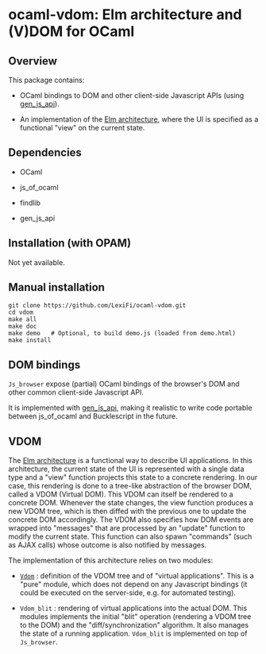 ocaml-vdom: Elm architecture and (V)DOM for OCaml
=================================================

Overview
--------

This package contains:

  - OCaml bindings to DOM and other client-side Javascript APIs
    (using [gen_js_api](https://github.com/LexiFi/gen_js_api)).

  - An implementation of the [Elm architecture](https://guide.elm-lang.org/architecture/), where the
    UI is specified as a functional "view" on the current state.



Dependencies
------------

  - OCaml

  - js_of_ocaml

  - findlib

  - gen_js_api



Installation (with OPAM)
------------------------


Not yet available.


Manual installation
-------------------

````
git clone https://github.com/LexiFi/ocaml-vdom.git
cd vdom
make all
make doc
make demo   # Optional, to build demo.js (loaded from demo.html)
make install
````


DOM bindings
------------

`Js_browser` expose (partial) OCaml bindings of the browser's DOM and
other common client-side Javascript API.

It is implemented with
[gen_js_api](https://github.com/LexiFi/gen_js_api), making it
realistic to write code portable between js_of_ocaml and Bucklescript
in the future.


VDOM
----

The [Elm architecture](https://guide.elm-lang.org/architecture/) is a
functional way to describe UI applications.  In this architecture, the
current state of the UI is represented with a single data type and a
"view" function projects this state to a concrete rendering.  In our
case, this rendering is done to a tree-like abstraction of the browser
DOM, called a VDOM (Virtual DOM).  This VDOM can itself be rendered to
a concrete DOM.  Whenever the state changes, the view function produces
a new VDOM tree, which is then diffed with the previous one to update
the concrete DOM accordingly.  The VDOM also specifies how DOM events
are wrapped into "messages" that are processed by an "update" function
to modify the current state.  This function can also spawn "commands"
(such as AJAX calls) whose outcome is also notified by messages.


The implementation of this architecture relies on two modules:

  - [`Vdom`](blob/master/vdom.mli) : definition of the VDOM tree and of "virtual
    applications".  This is a "pure" module, which does not depend on
    any Javascript bindings (it could be executed on the server-side,
    e.g. for automated testing).

  - `Vdom_blit` : rendering of virtual applications into the actual
    DOM.  This modules implements the initial "blit" operation
    (rendering a VDOM tree to the DOM) and the "diff/synchronization"
    algorithm.  It also manages the state of a running application.
    `Vdom_blit` is implemented on top of `Js_browser`.
